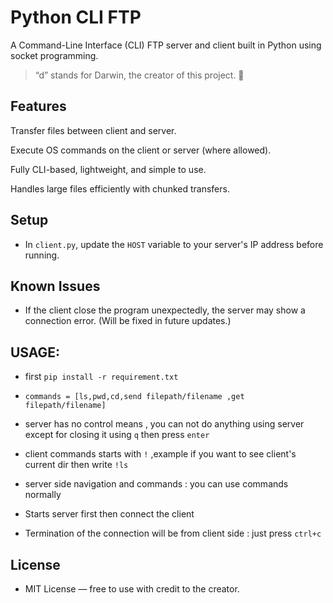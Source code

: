 # Python CLI FTP
A Command-Line Interface (CLI) FTP server and client built in Python using socket programming.

> “d” stands for Darwin, the creator of this project. 🙂

## Features
Transfer files between client and server.

Execute OS commands on the client or server (where allowed).

Fully CLI-based, lightweight, and simple to use.

Handles large files efficiently with chunked transfers.

## Setup
- In `client.py`, update the `HOST` variable to your server's IP address before running.

## Known Issues
- If the client close the program unexpectedly, the server may show a connection error. 
  (Will be fixed in future updates.)


## USAGE:
- first  `pip install -r requirement.txt`

- `commands = [ls,pwd,cd,send filepath/filename ,get filepath/filename]`

  
- server has no control means , you can not do anything using server except for closing it using `q` then press `enter`
   
- client commands starts with `!` ,example if you want to see client's current dir then write `!ls`
  
- server side navigation and commands : you can use commands normally

- Starts server first then connect the client

- Termination of the connection will be from client side : just press `ctrl+c`


## License

- MIT License — free to use with credit to the creator.
